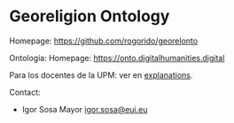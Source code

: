 Georeligion Ontology
=====

Homepage: https://github.com/rogorido/georelonto

Ontología: Homepage: https://onto.digitalhumanities.digital

Para los docentes de la UPM: ver en
[explanations](https://github.com/rogorido/georelonto/explanations.md).

Contact:
* Igor Sosa Mayor <igor.sosa@eui.eu>

